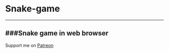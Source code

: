 # Snake-game
---
###Snake game in web browser
---
Support me on [Patreon](https://patreon.com/damiandrabek)
